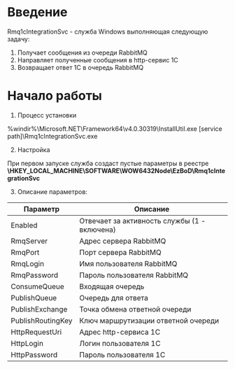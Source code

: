 # Введение 
Rmq1cIntegrationSvc - служба Windows выполняющая следующую задачу:
1. Получает сообщения из очереди RabbitMQ
2. Направляет полученные сообщения в http-сервис 1C
3. Возвращает ответ 1С в очередь RabbitMQ

# Начало работы
1.	Процесс установки

%windir%\Microsoft.NET\Framework64\v4.0.30319\InstallUtil.exe [service path]\Rmq1cIntegrationSvc.exe

2.	Настройка

При первом запуске служба создаст пустые параметры в реестре
__\HKEY_LOCAL_MACHINE\SOFTWARE\WOW6432Node\EzBoD\Rmq1cIntegrationSvc__

3. Описание параметров:

| Параметр          | Описание                                     |
| ----------------- |----------------------------------------------|
| Enabled           | Отвечает за активность службы (1 - включена) |
| RmqServer         | Адрес сервера RabbitMQ                       |
| RmqPort           | Порт сервера RabbitMQ                        |
| RmqLogin          | Имя пользователя RabbitMQ                    |
| RmqPassword       | Пароль пользователя RabbitMQ                 |
| ConsumeQueue      | Входящая очередь                             |
| PublishQueue      | Очередь для ответа                           |
| PublishExchange   | Точка обмена ответной очереди                |
| PublishRoutingKey | Ключ маршрутизации ответной очереди          |
| HttpRequestUri    | Адрес http-сервиса 1С                        |
| HttpLogin         | Логин пользователя 1С                        |
| HttpPassword      | Пароль пользователя 1С                       |
